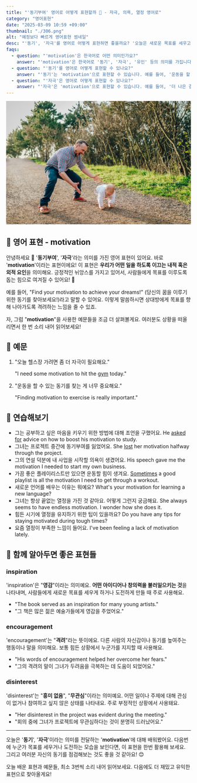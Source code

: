 ```yaml
---
title: "'동기부여' 영어로 어떻게 표현할까 📅 - 자극, 의욕, 열정 영어로"
category: "영어표현"
date: "2025-03-09 10:59 +09:00"
thumbnail: "./306.png"
alt: "예정보다 빠르게 영어표현 썸네일"
desc: "'동기', '자극'를 영어로 어떻게 표현하면 좋을까요? '오늘은 새로운 목표를 세우고 그에 맞춰 계획을 세워볼 거예요.', '운동을 할 수 있는 동기를 찾는 게 너무 중요해요.' 등을 영어로 표현하는 법을 배워봅시다. 다양한 예문을 통해서 연습하고 본인의 표현으로 만들어 보세요."
faqs:
  - question: "'motivation'은 한국어로 어떤 의미인가요?"
    answer: "'motivation'은 한국어로 '동기', '자극', '유인' 등의 의미를 가집니다. 이는 어떤 행동이나 목표를 향해 나아가게 하는 힘이나 이유를 나타냅니다."
  - question: "'동기'를 영어로 어떻게 표현할 수 있나요?"
    answer: "'동기'는 'motivation'으로 표현할 수 있습니다. 예를 들어, '운동을 할 수 있는 동기를 찾는 게 너무 중요해요.'는 'Finding motivation to exercise is really important.'으로 말할 수 있습니다."
  - question: "'자극'은 영어로 어떻게 표현할 수 있나요?"
    answer: "'자극'은 'motivation'으로 표현할 수 있습니다. 예를 들어, '더 나은 결과를 위해 자극이 필요해요.'는 'I need motivation for better results.'로 말할 수 있습니다."
---
```


![아기를 응원하는 아빠](./306-1.jpg)

## 🌟 영어 표현 - motivation

안녕하세요 👋 '**동기부여**', '**자극**'라는 의미를 가진 영어 표현이 있어요. 바로 '**motivation**'이라는 표현이에요! 이 표현은 **우리가 어떤 일을 하도록 이끄는 내적 혹은 외적 요인**을 의미해요. 긍정적인 뉘앙스를 가지고 있어서, 사람들에게 목표를 이루도록 돕는 힘으로 여겨질 수 있어요! 🚀

예를 들어, "Find your motivation to achieve your dreams!" (당신의 꿈을 이루기 위한 동기를 찾아보세요!)라고 말할 수 있어요. 이렇게 말씀하시면 상대방에게 목표를 향해 나아가도록 격려하는 느낌을 줄 수 있죠.

자, 그럼 "**motivation**"을 사용한 예문들을 조금 더 살펴볼게요. 여러분도 상황을 떠올리면서 한 번 소리 내어 읽어보세요!

## 📖 예문

1. "오늘 헬스장 가려면 좀 더 자극이 필요해요."

   "I need some motivation to hit the [gym](/blog/in-english/431.gym/) today."

2. "운동을 할 수 있는 동기를 찾는 게 너무 중요해요."

   "Finding motivation to exercise is really important."

## 💬 연습해보기

<ul data-interactive-list>
  <li data-interactive-item>
    <span data-toggler>그는 공부하고 싶은 마음을 키우기 위한 방법에 대해 조언을 구했어요.</span>
    <span data-answer>He <a href="/blog/in-english/125.ask-for/">asked for</a> advice on how to boost his motivation to study.</span>
  </li>
  <li data-interactive-item>
    <span data-toggler>그녀는 프로젝트 중간에 동기부여를 잃었어요.</span>
    <span data-answer>She <a href="/blog/in-english/457.lose/">lost</a> her motivation halfway through the project.</span>
  </li>
  <li data-interactive-item>
    <span data-toggler>그의 연설 덕분에 내 사업을 시작할 의욕이 생겼어요.</span>
    <span data-answer>His speech gave me the motivation I needed to start my own business.</span>
  </li>
  <li data-interactive-item>
    <span data-toggler>가끔 좋은 플레이리스트만 있으면 운동할 힘이 생겨요.</span>
    <span data-answer><a href="/blog/in-english/270.sometimes/">Sometimes</a> a good playlist is all the motivation I need to get through a workout.</span>
  </li>
  <li data-interactive-item>
    <span data-toggler>새로운 언어를 배우는 이유는 뭐예요?</span>
    <span data-answer>What's your motivation for learning a new language?</span>
  </li>
  <li data-interactive-item>
    <span data-toggler>그녀는 항상 끝없는 열정을 가진 것 같아요. 어떻게 그런지 궁금해요.</span>
    <span data-answer>She always seems to have endless motivation. I wonder how she does it.</span>
  </li>
  <li data-interactive-item>
    <span data-toggler>힘든 시기에 열정을 유지하기 위한 팁이 있을까요?</span>
    <span data-answer>Do you have any tips for staying motivated during tough times?</span>
  </li>
  <li data-interactive-item>
    <span data-toggler>요즘 열정이 부족한 느낌이 들어요.</span>
    <span data-answer>I've been feeling a lack of motivation lately.</span>
  </li>
</ul>

## 🤝 함께 알아두면 좋은 표현들

### inspiration

'inspiration'은 "**영감**"이라는 의미예요. **어떤 아이디어나 창의력을 불러일으키는 것**을 나타내며, 사람들에게 새로운 목표를 세우게 하거나 도전하게 만들 때 주로 사용해요.

- "The book served as an inspiration for many young artists."
- "그 책은 많은 젊은 예술가들에게 영감을 주었어요."

### encouragement

'encouragement'는 "**격려**"라는 뜻이에요. 다른 사람의 자신감이나 동기를 높여주는 행동이나 말을 의미해요. 보통 힘든 상황에서 누군가를 지지할 때 사용해요.

- "His words of encouragement helped her overcome her fears."
- "그의 격려의 말이 그녀가 두려움을 극복하는 데 도움이 되었어요."

### disinterest

'disinterest'는 "**흥미 없음**", "**무관심**"이라는 의미예요. 어떤 일이나 주제에 대해 관심이 없거나 참여하고 싶지 않은 상태를 나타내요. 주로 부정적인 상황에서 사용돼요.

- "Her disinterest in the project was evident during the meeting."
- "회의 중에 그녀가 프로젝트에 무관심하다는 것이 분명히 드러났어요."

---

오늘은 '**동기**', '**자극**'이라는 의미를 전달하는 '**motivation**'에 대해 배워봤어요. 다음번에 누군가 목표를 세우거나 도전하는 모습을 보인다면, 이 표현을 한번 활용해 보세요. 그리고 여러분 자신의 동기를 점검해보는 것도 좋을 것 같아요! 😊

오늘 배운 표현과 예문들, 최소 3번씩 소리 내어 읽어보세요. 다음에도 더 재밌고 유익한 표현으로 찾아올게요!
